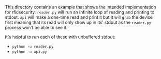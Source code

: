 This directory contains an example that shows the intended implementation for rfidsecurity. `reader.py` will run an infinite loop of reading and printing to stdout. `api` will make a one-time read and print it but it will `grab` the device first meaning that its read will only show up in its' stdout as the `reader.py` process won't be able to see it.

It's helpful to run each of these with unbuffered stdout:

* `python -u reader.py`
* `python -u api.py`
